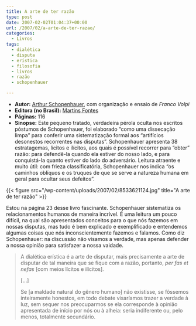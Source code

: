 ```yaml
---
title: A arte de ter razão
type: post
date: 2007-02-02T01:04:37+00:00
url: /2007/02/a-arte-de-ter-razao/
categories:
  - Livros
tags:
  - dialética
  - disputa
  - erística
  - filosofia
  - livros
  - razão
  - schopenhauer

---
```

  * **Autor:** [Arthur Schopenhauer][1], com organização e ensaio de _Franco Volpi_
  * **Editora (no Brasil):** [Martins Fontes][2]
  * **Páginas:** 116
  * **Sinopse:** Este pequeno tratado, verdadeira pérola oculta nos escritos póstumos de Schopenhauer, foi elaborado “como uma dissecação limpa” para conferir uma sistematização formal aos “artifícios desonestos recorrentes nas disputas”. Schopenhauer apresenta 38 estratagemas, lícitos e ilícitos, aos quais é possível recorrer para “obter” razão: para defendê-la quando ela estiver do nosso lado, e para conquistá-la quanto estiver do lado do adversário. Leitura atraente e muito útil: com frieza classificatória, Schopenhauer nos indica “os caminhos oblíquos e os truques de que se serve a natureza humana em geral para ocultar seus defeitos”.

{{< figure src="/wp-content/uploads/2007/02/8533621124.jpg" title="A arte de ter razão" >}}

Estou na página 23 desse livro fascinante. Schopenhauer sistematiza os relacionamentos humanos de maneira incrível. É uma leitura um pouco difícil, na qual são apresentados conceitos para o que nós fazemos em nossas disputas, mas tudo é bem explicado e exemplificado e entendemos algumas coisas que nós inconscientemente fazemos e falamos. Como diz Schopenhauer: na discussão não visamos a verdade, mas apenas defender a nossa opinião para satisfazer a nossa vaidade.

> A dialética erística é a arte de disputar, mais precisamente a arte de disputar de tal maneira que se fique com a razão, portanto, _per fas et nefas_ [com meios lícitos e ilícitos].
>
> […]
>
> Se [a maldade natural do gênero humano] não existisse, se fôssemos inteiramente honestos, em todo debate visaríamos trazer a verdade à luz, sem sequer nos preocuparmos se ela corresponde à opinião apresentada de início por nós ou à alheia: seria indiferente ou, pelo menos, totalmente secundário.

 [1]: http://pt.wikipedia.org/wiki/Arthur_Schopenhauer
 [2]: http://www.martinsfontes.com.br/

